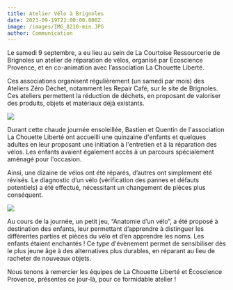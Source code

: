 ```yaml
---
title: Atelier Vélo à Brignoles
date: 2023-09-19T22:00:00.000Z
image: /images/IMG_8210-min.JPG
author: Communication
---
```


Le samedi 9 septembre, a eu lieu au sein de La Courtoise Ressourcerie de Brignoles un atelier de réparation de vélos, organisé par Ecoscience Provence, et en co-animation avec l’association La Chouette Liberté. 

Ces associations organisent régulièrement (un samedi par mois) des Ateliers Zéro Déchet, notamment les Repair Café, sur le site de Brignoles. Ces ateliers permettent la réduction de déchets, en proposant de valoriser des produits, objets et matériaux déjà existants. 

![](/images/vélo.jpeg)

Durant cette chaude journée ensoleillée, Bastien et Quentin de l'association La Chouette Liberté ont accueilli une quinzaine d'enfants et quelques adultes en leur proposant une initiation à l'entretien et à la réparation des vélos. Les enfants avaient également accès à un parcours spécialement aménagé pour l'occasion.

Ainsi, une dizaine de vélos ont été réparés, d’autres ont simplement été révisés. Le diagnostic d’un vélo (vérification des pannes et défauts potentiels) a été effectué, nécessitant un changement de pièces plus conséquent.

![](/images/velo-comp.jpg)

Au cours de la journée, un petit jeu, “Anatomie d’un vélo”, a été proposé à destination des enfants, leur permettant d’apprendre à distinguer les différentes parties et pièces du vélo et d’en apprendre les noms. Les enfants étaient enchantés ! Ce type d'évènement permet de sensibiliser dès le plus jeune âge à des alternatives plus durables, en réparant au lieu de racheter de nouveaux objets.

Nous tenons à remercier les équipes de La Chouette Liberté et Écoscience Provence, présentes ce jour-là, pour ce formidable atelier !
